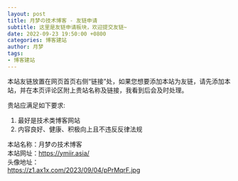 ```yaml
---
layout: post
title: 月梦の技术博客 - 友链申请
subtitle: 这里是友链申请板块，欢迎提交友链~
date: 2022-09-23 19:50:00 +0800
categories: 博客建站
author: 月梦
tags: 
- 博客建站 
---
```


本站友链放置在网页首页右侧“链接”处，如果您想要添加本站为友链，请先添加本站，并在本页评论区附上贵站名称及链接，我看到后会及时处理。  

贵站应满足如下要求:  
1. 最好是技术类博客网站  
2. 内容良好、健康、积极向上且不违反反律法规  

本站名称：月梦の技术博客  
本站网址：https://ymiir.asia/  
头像地址：  
https://z1.ax1x.com/2023/09/04/pPrMqrF.jpg  